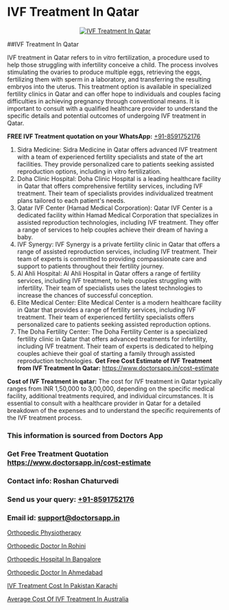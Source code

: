 # IVF Treatment In Qatar

<p align="center">
  <a href="https://doctorsapp.in/treatment/ivf-treatment">
    <img src="https://doctorsapp.co.in/uploads/treatment_image/ICSI.jpg" alt="IVF Treatment In Qatar">
  </a>
</p>
##IVF Treatment In Qatar

IVF treatment in Qatar refers to in vitro fertilization, a procedure used to help those struggling with infertility conceive a child. The process involves stimulating the ovaries to produce multiple eggs, retrieving the eggs, fertilizing them with sperm in a laboratory, and transferring the resulting embryos into the uterus. This treatment option is available in specialized fertility clinics in Qatar and can offer hope to individuals and couples facing difficulties in achieving pregnancy through conventional means. It is important to consult with a qualified healthcare provider to understand the specific details and potential outcomes of undergoing IVF treatment in Qatar.

**FREE IVF Treatment quotation on your WhatsApp:**  [+91-8591752176](https://api.whatsapp.com/send?phone=8591752176)

1) Sidra Medicine: Sidra Medicine in Qatar offers advanced IVF treatment with a team of experienced fertility specialists and state of the art facilities. They provide personalized care to patients seeking assisted reproduction options, including in vitro fertilization.
2) Doha Clinic Hospital: Doha Clinic Hospital is a leading healthcare facility in Qatar that offers comprehensive fertility services, including IVF treatment. Their team of specialists provides individualized treatment plans tailored to each patient's needs.
3) Qatar IVF Center (Hamad Medical Corporation): Qatar IVF Center is a dedicated facility within Hamad Medical Corporation that specializes in assisted reproduction technologies, including IVF treatment. They offer a range of services to help couples achieve their dream of having a baby.
4) IVF Synergy: IVF Synergy is a private fertility clinic in Qatar that offers a range of assisted reproduction services, including IVF treatment. Their team of experts is committed to providing compassionate care and support to patients throughout their fertility journey.
5) Al Ahli Hospital: Al Ahli Hospital in Qatar offers a range of fertility services, including IVF treatment, to help couples struggling with infertility. Their team of specialists uses the latest technologies to increase the chances of successful conception.
6) Elite Medical Center: Elite Medical Center is a modern healthcare facility in Qatar that provides a range of fertility services, including IVF treatment. Their team of experienced fertility specialists offers personalized care to patients seeking assisted reproduction options.
7) The Doha Fertility Center: The Doha Fertility Center is a specialized fertility clinic in Qatar that offers advanced treatments for infertility, including IVF treatment. Their team of experts is dedicated to helping couples achieve their goal of starting a family through assisted reproduction technologies.
**Get Free Cost Estimate of IVF Treatment from IVF Treatment In Qatar:** https://www.doctorsapp.in/cost-estimate

**Cost of IVF Treatment in qatar:**
The cost for IVF treatment in Qatar typically ranges from INR 1,50,000 to 3,00,000, depending on the specific medical facility, additional treatments required, and individual circumstances. It is essential to consult with a healthcare provider in Qatar for a detailed breakdown of the expenses and to understand the specific requirements of the IVF treatment process.

### This information is sourced from Doctors App 
### Get Free Treatment Quotation https://www.doctorsapp.in/cost-estimate
### Contact info: Roshan Chaturvedi 
### Send us your query: [+91-8591752176](https://api.whatsapp.com/send?phone=8591752176) 
### Email id: support@doctorsapp.in

[Orthopedic Physiotherapy](https://www.linkedin.com/pulse/orthopedic-physiotherapy-doctorsapp-united-arab-emirates-ihkee?trackingId=k0JkbLbwzECpyTIvS2JoxA%3D%3D&lipi=urn%3Ali%3Apage%3Ad_flagship3_company_admin%3BSXrbBuk4SwWZ8nIcZ2zSvw%3D%3D)

[Orthopedic Doctor In Rohini](https://www.linkedin.com/pulse/orthopedic-doctor-rohini-acl-tear-treatment-1axqe?trackingId=xzcGuIOkW%2BejWKaW6i%2F%2B1g%3D%3D&lipi=urn%3Ali%3Apage%3Ad_flagship3_company_admin%3BxUBWLKzDRA2fVBqJ%2Fp%2FTnw%3D%3D)

[Orthopedic Hospital In Bangalore](https://medium.com/@vimalrana22/orthopedic-hospital-in-bangalore-ba14bbeeed06)

[Orthopedic Doctor In Ahmedabad](https://medium.com/@vimalrana22/orthopedic-doctor-in-ahmedabad-180e68c3f3f8)

[IVF Treatment Cost In Pakistan Karachi](https://doctors-apps.github.io/doctorsapp/ivf-treatment-cost-in-pakistan-karachi)

[Average Cost Of IVF Treatment In Australia](https://doctors-apps.github.io/doctorsapp/average-cost-of-ivf-treatment-in-australia)

